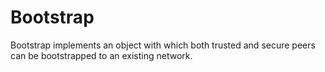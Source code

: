 # Bootstrap

Bootstrap implements an object with which both trusted and secure peers can be
bootstrapped to an existing network.
